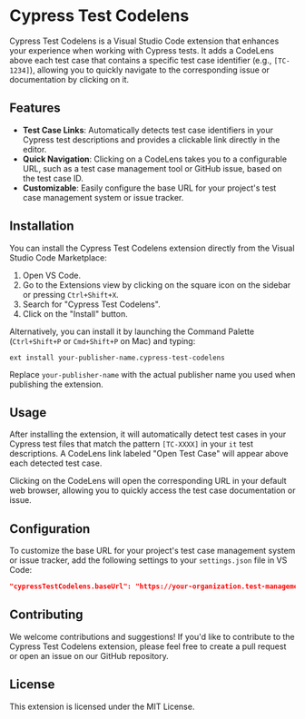 # Cypress Test Codelens

Cypress Test Codelens is a Visual Studio Code extension that enhances your experience when working with Cypress tests. It adds a CodeLens above each test case that contains a specific test case identifier (e.g., `[TC-1234]`), allowing you to quickly navigate to the corresponding issue or documentation by clicking on it.

## Features

- **Test Case Links**: Automatically detects test case identifiers in your Cypress test descriptions and provides a clickable link directly in the editor.
- **Quick Navigation**: Clicking on a CodeLens takes you to a configurable URL, such as a test case management tool or GitHub issue, based on the test case ID.
- **Customizable**: Easily configure the base URL for your project's test case management system or issue tracker.

## Installation

You can install the Cypress Test Codelens extension directly from the Visual Studio Code Marketplace:

1. Open VS Code.
2. Go to the Extensions view by clicking on the square icon on the sidebar or pressing `Ctrl+Shift+X`.
3. Search for "Cypress Test Codelens".
4. Click on the "Install" button.

Alternatively, you can install it by launching the Command Palette (`Ctrl+Shift+P` or `Cmd+Shift+P` on Mac) and typing:

```
ext install your-publisher-name.cypress-test-codelens
```

Replace `your-publisher-name` with the actual publisher name you used when publishing the extension.

## Usage

After installing the extension, it will automatically detect test cases in your Cypress test files that match the pattern `[TC-XXXX]` in your `it` test descriptions. A CodeLens link labeled "Open Test Case" will appear above each detected test case.

Clicking on the CodeLens will open the corresponding URL in your default web browser, allowing you to quickly access the test case documentation or issue.

## Configuration

To customize the base URL for your project's test case management system or issue tracker, add the following settings to your `settings.json` file in VS Code:

```json
"cypressTestCodelens.baseUrl": "https://your-organization.test-management.com/issues/"
```
## Contributing

We welcome contributions and suggestions! If you'd like to contribute to the Cypress Test Codelens extension, please feel free to create a pull request or open an issue on our GitHub repository.

## License

This extension is licensed under the MIT License.
